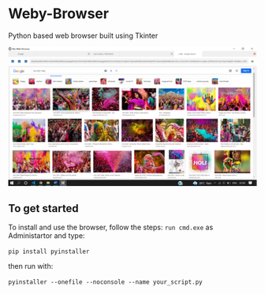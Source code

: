 # Weby-Browser
Python based web browser built using Tkinter

![](weby(2).png)

## To get started
To install and use the browser,
follow the steps:
 ```run cmd.exe``` as Administartor and type:

```pip install pyinstaller```

then run with:

```pyinstaller --onefile --noconsole --name your_script.py```
